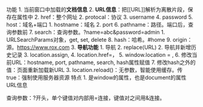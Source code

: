 功能
	1. 当前窗口中加载的**文档信息** 
	2. **URL信息**：把[[URL]]解析为离散片段，保存在属性中 
		2. href：整个网址
		2. protocal：协议
		3. username
		4. password
		5. host：域名+端口
			1. hostname：域名
			2. port
		6. pathname：路径。端口后，查询参数前
		7. search：查询参数。?name=abc&password=admin
			1. URLSearchParams对象，get, set, delete
		8. hash：哈希。#home
		9. origin：源。https://www.rox.com
	3. **导航功能** 
		1. 导航
			2. replace(URL)
		2. 导航并新增历史记录
			3. location.assign,
			4. location.href=，
			5. window.location = ,
			6. 修改当前URL：hostname, port, pathname, search, hash属性赋值
			7. 修改hash之外的值：页面重新加载新URL
		3. location.reload()：无参数，智能使用缓存。传true：强制使用服务器资源
特点
	1. 是window的属性，也是document的属性
URL信息


查询参数：?开头，单个键值对内部用=连接，键值对之间用&连接。